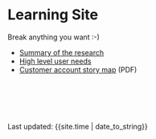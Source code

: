 # Learning Site

Break anything you want :-)

- [Summary of the research](research2017-20/)
- [High level user needs](user-needs/)
- [Customer account story map](/customer-account/files/Customer_Account_Story_Map.pdf) (PDF)


<br><br><br><br>
<div>Last updated: {{site.time | date_to_string}}</div>
